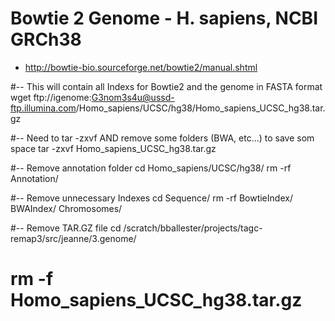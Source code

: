 # Bowtie 2 Genome - H. sapiens, NCBI GRCh38
- http://bowtie-bio.sourceforge.net/bowtie2/manual.shtml

#-- This will contain all Indexs for Bowtie2 and the genome in FASTA format
wget ftp://igenome:G3nom3s4u@ussd-ftp.illumina.com/Homo_sapiens/UCSC/hg38/Homo_sapiens_UCSC_hg38.tar.gz


#-- Need to tar -zxvf AND remove some folders (BWA, etc...) to save som space
tar -zxvf Homo_sapiens_UCSC_hg38.tar.gz

#-- Remove annotation folder
cd Homo_sapiens/UCSC/hg38/
rm -rf Annotation/

#-- Remove unnecessary Indexes
cd Sequence/
rm -rf BowtieIndex/ BWAIndex/ Chromosomes/

#-- Remove TAR.GZ file
cd /scratch/bballester/projects/tagc-remap3/src/jeanne/3.genome/
# rm -f Homo_sapiens_UCSC_hg38.tar.gz


